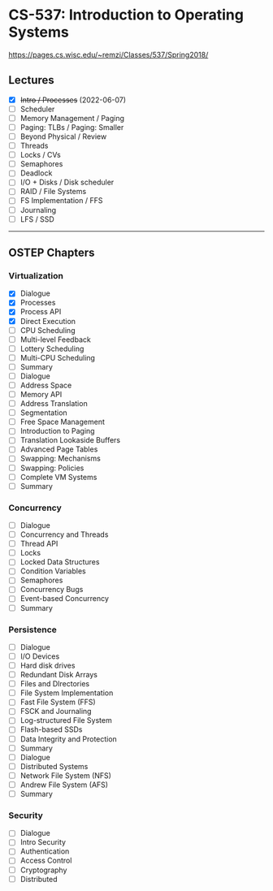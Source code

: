 # CS-537: Introduction to Operating Systems
https://pages.cs.wisc.edu/~remzi/Classes/537/Spring2018/

## Lectures
- [x]  ~~Intro / Processes~~ (2022-06-07)
- [ ] Scheduler
- [ ] Memory Management / Paging
- [ ] Paging: TLBs / Paging: Smaller
- [ ] Beyond Physical / Review
- [ ] Threads
- [ ] Locks / CVs
- [ ] Semaphores
- [ ] Deadlock
- [ ] I/O + Disks / Disk scheduler
- [ ] RAID / File Systems
- [ ] FS Implementation / FFS
- [ ] Journaling
- [ ] LFS / SSD

--- 

## OSTEP Chapters

### Virtualization
- [x] Dialogue
- [x] Processes
- [x] Process API
- [x] Direct Execution
- [ ] CPU Scheduling
- [ ] Multi-level Feedback
- [ ] Lottery Scheduling
- [ ] Multi-CPU Scheduling
- [ ] Summary
- [ ] Dialogue
- [ ] Address Space
- [ ] Memory API
- [ ] Address Translation
- [ ] Segmentation
- [ ] Free Space Management
- [ ] Introduction to Paging
- [ ] Translation Lookaside Buffers
- [ ] Advanced Page Tables
- [ ] Swapping: Mechanisms
- [ ] Swapping: Policies
- [ ] Complete VM Systems
- [ ] Summary

### Concurrency
- [ ] Dialogue
- [ ] Concurrency and Threads
- [ ] Thread API
- [ ] Locks
- [ ] Locked Data Structures
- [ ] Condition Variables
- [ ] Semaphores
- [ ] Concurrency Bugs
- [ ] Event-based Concurrency
- [ ] Summary

### Persistence
- [ ] Dialogue
- [ ] I/O Devices
- [ ] Hard disk drives
- [ ] Redundant Disk Arrays
- [ ] Files and DIrectories
- [ ] File System Implementation
- [ ] Fast File System (FFS)
- [ ] FSCK and Journaling
- [ ] Log-structured File System
- [ ] Flash-based SSDs
- [ ] Data Integrity and Protection
- [ ] Summary
- [ ] Dialogue
- [ ] Distributed Systems
- [ ] Network File System (NFS)
- [ ] Andrew File System (AFS)
- [ ] Summary

### Security
- [ ] Dialogue
- [ ] Intro Security
- [ ] Authentication
- [ ] Access Control
- [ ] Cryptography
- [ ] Distributed